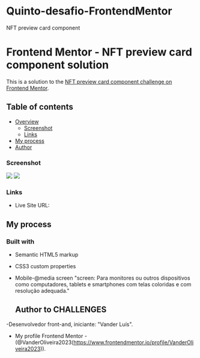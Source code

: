 # Quinto-desafio-FrontendMentor
NFT preview card component

# Frontend Mentor - NFT preview card component solution

This is a solution to the [NFT preview card component challenge on Frontend Mentor](https://www.frontendmentor.io/challenges/nft-preview-card-component-SbdUL_w0U).  


## Table of contents
- [Overview](#overview)
  - [Screenshot](#screenshot)
  - [Links](#links)
- [My process](#my-process)
- [Author](#author)

### Screenshot
![](./images/resultado-final.jpg)
![](./images/resultado-final2.jpg)

### Links

- Live Site URL: [](https://nft-preview-card-desafio.netlify.app/)

## My process

### Built with
- Semantic HTML5 markup
- CSS3 custom properties
- Mobile-@media screen "screen: Para monitores ou outros dispositivos como computadores, tablets e smartphones com telas coloridas e com resolução adequada."

  ## Author to CHALLENGES
-Desenvolvedor front-and, iniciante: "Vander Luís".
- My profile Frontend Mentor -(@VanderOliveira2023(https://www.frontendmentor.io/profile/VanderOliveira2023)).


